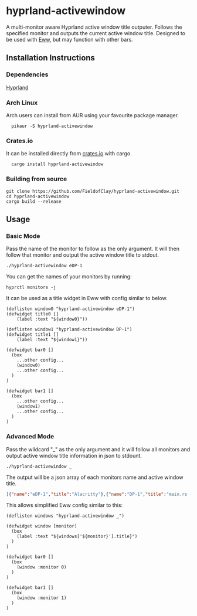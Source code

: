 # hyprland-activewindow
A multi-monitor aware Hyprland active window title outputer. Follows the specified monitor and outputs the current active window title. Designed to be used with [Eww](https://github.com/elkowar/eww), but may function with other bars.

## Installation Instructions
### Dependencies
[Hyprland](https://github.com/hyprwm/Hyprland)
### Arch Linux
Arch users can install from AUR using your favourite package manager.
```
  pikaur -S hyprland-activewindow
```
### Crates.io
It can be installed directly from [crates.io](https://crates.io) with cargo.
```
  cargo install hyprland-activewindow
```
### Building from source
```
git clone https://github.com/FieldofClay/hyprland-activewindow.git
cd hyprland-activewindow
cargo build --release
```

## Usage
### Basic Mode
Pass the name of the monitor to follow as the only argument. It will then follow that monitor and output the active window title to stdout.
```
./hyprland-activewindow eDP-1
```
You can get the names of your monitors by running:
```
hyprctl monitors -j
```

It can be used as a title widget in Eww with config similar to below.
```yuck
(deflisten window0 "hyprland-activewindow eDP-1")
(defwidget title0 []
    (label :text "${window0}"))

(deflisten window1 "hyprland-activewindow DP-1")
(defwidget title1 []
    (label :text "${window1}"))

(defwidget bar0 []
  (box
    ...other config...
    (window0)
    ...other config...
  )
)

(defwidget bar1 []
  (box
    ...other config...
    (window1)
    ...other config...
  )
)
```

### Advanced Mode
Pass the wildcard "_" as the only argument and it will follow all monitors and output active window title information in json to stdount.
```
./hyprland-activewindow _
```
The output will be a json array of each monitors name and active window title.
```json
[{"name":"eDP-1","title":"Alacritty"},{"name":"DP-1","title":"main.rs - hyprland-activewindow (Workspace) - VSCodium"}]
```
This allows simplified Eww config similar to this:
```yuck
(deflisten windows "hyprland-activewindow _")

(defwidget window [monitor]
  (box
    (label :text "${windows['${monitor}'].title}")
  )
)

(defwidget bar0 []
  (box
    (window :monitor 0)
  )
)

(defwidget bar1 []
  (box
    (window :monitor 1)
  )
)
```